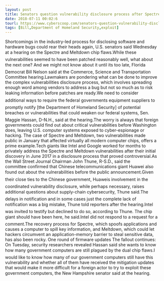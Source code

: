 ```yaml
---
layout: post
title: Senators question vulnerability disclosure process after Spectre and Meltdown stumbles
date: 2018-07-11 00:02:6
tourl: https://www.cyberscoop.com/senators-question-vulnerability-disclosure-process-spectre-meltdown-stumbles/?category_news=technology
tags: [Bill,Department of Homeland Security,exploit]
---
```

Shortcomings in the industry-led process for disclosing software and hardware bugs could rear their heads again, U.S. senators said Wednesday at a hearing on the Spectre and Meltdown chip flaws.While these vulnerabilities seemed to have been patched reasonably well, what about the next one? And we might not know about it until its too late, Florida Democrat Bill Nelson said at the Commerce, Science and Transportation Committee hearing.Lawmakers are pondering what can be done to improve the complex vulnerabilities disclosure process, which involves spreading enough word among vendors to address a bug but not so much as to risk leaking information before patches are ready.We need to consider additional ways to require the federal governments equipment suppliers to promptly notify [the Department of Homeland Security] of potential breaches or vulnerabilities that could weaken our federal systems, Sen. Maggie Hassan, D-N.H., said at the hearing.The worry is always that foreign governments could find out about critical vulnerabilities before Washington does, leaving U.S. computer systems exposed to cyber-espionage or hacking. The case of Spectre and Meltdown, two vulnerabilities made public in January that affected virtually all modern computer chips, offers a prime example.Tech giants like Intel and Google worked for months to privately address the Spectre and Meltdown vulnerabilities after their initial discovery in June 2017 in a disclosure process that proved controversial.As the Wall Street Journal Chairman John Thune, R-S.D., said the committee confirmed that Chinese telecommunications giant Huawei also found out about the vulnerabilities before the public announcement.Given their close ties to the Chinese government, Huaweis involvement in the coordinated vulnerability disclosure, while perhaps necessary, raises additional questions about supply-chain cybersecurity, Thune said.The delays in notification and in some cases just the complete lack of notification was a big mistake, Thune told reporters after the hearing.Intel was invited to testify but declined to do so, according to Thune. The chip giant should have been here, he said.Intel did not respond to a request for a comment.The recovery process for Spectre, which spoofs applications and causes a computer to spill key information, and Meltdown, which could let hackers circumvent an application-memory barrier to steal sensitive data, has also been rocky. One round of firmware updates The fallout continues: On Tuesday, security researchers revealed Hassan said she wants to know how many government computers are still plagued by the dual chip flaws.I would like to know how many of our government computers still have this vulnerability and whether all of them have received the mitigation updates that would make it more difficult for a foreign actor to try to exploit these government computers, the New Hampshire senator said at the hearing.